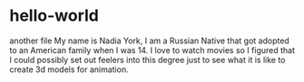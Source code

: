 # hello-world
another file
My name is Nadia York, I am a Russian Native that got adopted to an American family when I was 14. I love to watch movies so I figured that I could possibly set out feelers into this degree just to see what it is like to create 3d models for animation.
